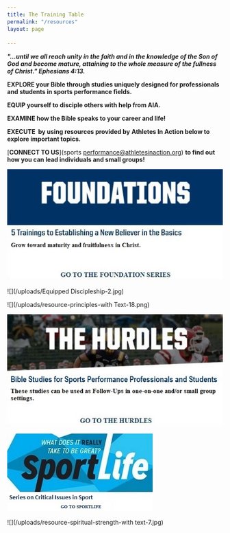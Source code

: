```yaml
---
title: The Training Table
permalink: "/resources"
layout: page

---
```

**_"...until we all reach unity in the faith and in the knowledge of the Son of God and become mature, attaining to the whole measure of the fullness of Christ." Ephesians 4:13._**

**EXPLORE your Bible through studies uniquely designed for professionals and students in sports performance fields.**

**EQUIP yourself to disciple others with help from AIA.**

**EXAMINE how the Bible speaks to your career and life!**

**EXECUTE  by using resources provided by** **Athletes In Action below to explore important topics.**

[**CONNECT TO US**](sports performance@athletesinaction.org) **to find out how you can lead individuals and small groups!**   

![](/uploads/Foundations-3.jpg)

![](/uploads/Equipped Discipleship-2.jpg)

![](/uploads/resource-principles-with Text-18.png)

![](/uploads/Hurdles-2.jpg)

![](/uploads/SportLife-17.jpg)

![](/uploads/resource-spiritual-strength-with text-7.jpg)